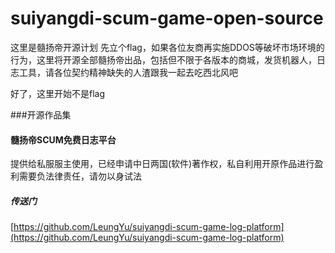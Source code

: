 # suiyangdi-scum-game-open-source
这里是髓扬帝开源计划
先立个flag，如果各位友商再实施DDOS等破坏市场环境的行为，这里将开源全部髓扬帝出品，包括但不限于各版本的商城，发货机器人，日志工具，请各位契约精神缺失的人渣跟我一起去吃西北风吧

好了，这里开始不是flag

###开源作品集
#### 髓扬帝SCUM免费日志平台
提供给私服服主使用，已经申请中日两国(软件)著作权，私自利用开原作品进行盈利需要负法律责任，请勿以身试法
##### 传送门
[https://github.com/LeungYu/suiyangdi-scum-game-log-platform](https://github.com/LeungYu/suiyangdi-scum-game-log-platform)